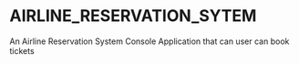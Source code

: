 # AIRLINE_RESERVATION_SYTEM
An Airline Reservation System Console Application that can user can book tickets
